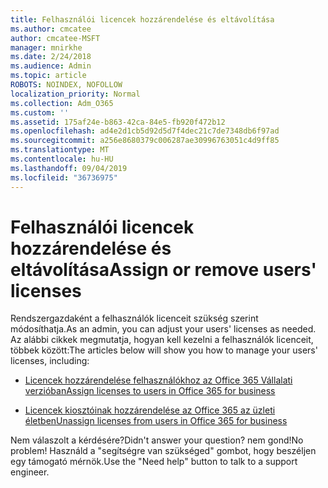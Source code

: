 ```yaml
---
title: Felhasználói licencek hozzárendelése és eltávolítása
ms.author: cmcatee
author: cmcatee-MSFT
manager: mnirkhe
ms.date: 2/24/2018
ms.audience: Admin
ms.topic: article
ROBOTS: NOINDEX, NOFOLLOW
localization_priority: Normal
ms.collection: Adm_O365
ms.custom: ''
ms.assetid: 175af24e-b863-42ca-84e5-fb920f472b12
ms.openlocfilehash: ad4e2d1cb5d92d5d7f4dec21c7de7348db6f97ad
ms.sourcegitcommit: a256e8680379c006287ae30996763051c4d9ff85
ms.translationtype: MT
ms.contentlocale: hu-HU
ms.lasthandoff: 09/04/2019
ms.locfileid: "36736975"
---
```

# <a name="assign-or-remove-users-licenses"></a><span data-ttu-id="2125d-102">Felhasználói licencek hozzárendelése és eltávolítása</span><span class="sxs-lookup"><span data-stu-id="2125d-102">Assign or remove users' licenses</span></span>

<span data-ttu-id="2125d-103">Rendszergazdaként a felhasználók licenceit szükség szerint módosíthatja.</span><span class="sxs-lookup"><span data-stu-id="2125d-103">As an admin, you can adjust your users' licenses as needed.</span></span> <span data-ttu-id="2125d-104">Az alábbi cikkek megmutatja, hogyan kell kezelni a felhasználók licenceit, többek között:</span><span class="sxs-lookup"><span data-stu-id="2125d-104">The articles below will show you how to manage your users' licenses, including:</span></span>
  
- [<span data-ttu-id="2125d-105">Licencek hozzárendelése felhasználókhoz az Office 365 Vállalati verzióban</span><span class="sxs-lookup"><span data-stu-id="2125d-105">Assign licenses to users in Office 365 for business</span></span>](https://docs.microsoft.com//office365/admin/subscriptions-and-billing/assign-licenses-to-users)

- [<span data-ttu-id="2125d-106">Licencek kiosztóinak hozzárendelése az Office 365 az üzleti életben</span><span class="sxs-lookup"><span data-stu-id="2125d-106">Unassign licenses from users in Office 365 for business</span></span>](https://docs.microsoft.com//office365/admin/subscriptions-and-billing/remove-licenses-from-users)

<span data-ttu-id="2125d-107">Nem válaszolt a kérdésére?</span><span class="sxs-lookup"><span data-stu-id="2125d-107">Didn't answer your question?</span></span> <span data-ttu-id="2125d-108">nem gond!</span><span class="sxs-lookup"><span data-stu-id="2125d-108">No problem!</span></span> <span data-ttu-id="2125d-109">Használd a "segítségre van szükséged" gombot, hogy beszéljen egy támogató mérnök.</span><span class="sxs-lookup"><span data-stu-id="2125d-109">Use the "Need help" button to talk to a support engineer.</span></span>